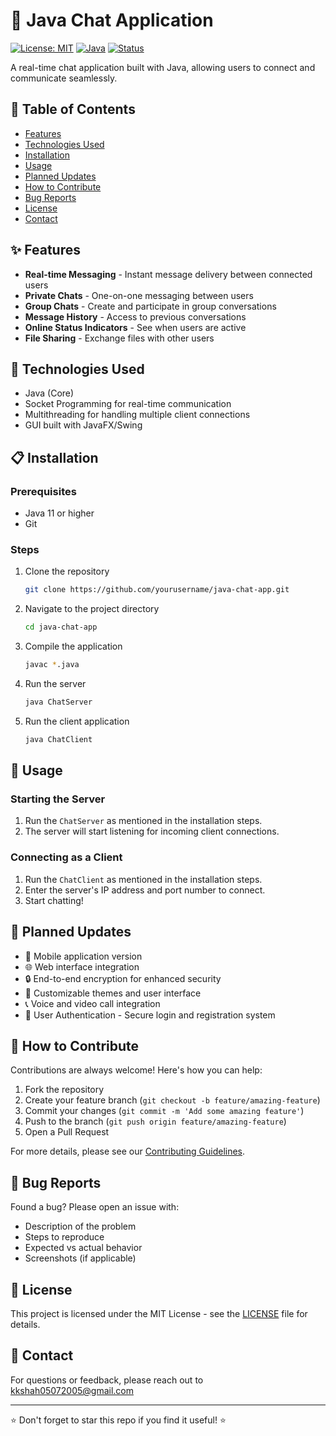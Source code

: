 # 🚀 Java Chat Application

[![License: MIT](https://img.shields.io/badge/License-MIT-yellow.svg)](https://opensource.org/licenses/MIT)
[![Java](https://img.shields.io/badge/Java-11%2B-blue)](https://www.java.com)
[![Status](https://img.shields.io/badge/Status-In%20Development-green)]()

A real-time chat application built with Java, allowing users to connect and communicate seamlessly.

## 📜 Table of Contents

- [Features](#-features)
- [Technologies Used](#-technologies-used)
- [Installation](#-installation)
- [Usage](#-usage)
- [Planned Updates](#-planned-updates)
- [How to Contribute](#-how-to-contribute)
- [Bug Reports](#-bug-reports)
- [License](#-license)
- [Contact](#-contact)

## ✨ Features

- **Real-time Messaging** - Instant message delivery between connected users
- **Private Chats** - One-on-one messaging between users
- **Group Chats** - Create and participate in group conversations
- **Message History** - Access to previous conversations
- **Online Status Indicators** - See when users are active
- **File Sharing** - Exchange files with other users

## 🔧 Technologies Used

- Java (Core)
- Socket Programming for real-time communication
- Multithreading for handling multiple client connections
- GUI built with JavaFX/Swing

## 📋 Installation

### Prerequisites

- Java 11 or higher
- Git

### Steps

1. Clone the repository
    ```sh
    git clone https://github.com/yourusername/java-chat-app.git
    ```

2. Navigate to the project directory
    ```sh
    cd java-chat-app
    ```

3. Compile the application
    ```sh
    javac *.java
    ```

4. Run the server
    ```sh
    java ChatServer
    ```

5. Run the client application
    ```sh
    java ChatClient
    ```

## 📖 Usage

### Starting the Server
1. Run the `ChatServer` as mentioned in the installation steps.
2. The server will start listening for incoming client connections.

### Connecting as a Client
1. Run the `ChatClient` as mentioned in the installation steps.
2. Enter the server's IP address and port number to connect.
3. Start chatting!

## 🔮 Planned Updates

- 📱 Mobile application version
- 🌐 Web interface integration
- 🔒 End-to-end encryption for enhanced security
- 🎨 Customizable themes and user interface
- 📞 Voice and video call integration
- 🔐 User Authentication - Secure login and registration system

## 🤝 How to Contribute

Contributions are always welcome! Here's how you can help:

1. Fork the repository
2. Create your feature branch (`git checkout -b feature/amazing-feature`)
3. Commit your changes (`git commit -m 'Add some amazing feature'`)
4. Push to the branch (`git push origin feature/amazing-feature`)
5. Open a Pull Request

For more details, please see our [Contributing Guidelines](CONTRIBUTING.md).

## 🐛 Bug Reports

Found a bug? Please open an issue with:
- Description of the problem
- Steps to reproduce
- Expected vs actual behavior
- Screenshots (if applicable)

## 📄 License

This project is licensed under the MIT License - see the [LICENSE](LICENSE) file for details.

## 📧 Contact

For questions or feedback, please reach out to [kkshah05072005@gmail.com](mailto:kkshah05072005@gmail.com)

---

⭐ Don't forget to star this repo if you find it useful! ⭐
